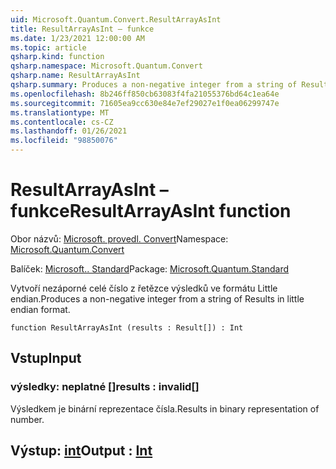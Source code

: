 ```yaml
---
uid: Microsoft.Quantum.Convert.ResultArrayAsInt
title: ResultArrayAsInt – funkce
ms.date: 1/23/2021 12:00:00 AM
ms.topic: article
qsharp.kind: function
qsharp.namespace: Microsoft.Quantum.Convert
qsharp.name: ResultArrayAsInt
qsharp.summary: Produces a non-negative integer from a string of Results in little endian format.
ms.openlocfilehash: 8b246ff850cb63083f4fa21055376bd64c1ea64e
ms.sourcegitcommit: 71605ea9cc630e84e7ef29027e1f0ea06299747e
ms.translationtype: MT
ms.contentlocale: cs-CZ
ms.lasthandoff: 01/26/2021
ms.locfileid: "98850076"
---
```

# <a name="resultarrayasint-function"></a><span data-ttu-id="0f497-102">ResultArrayAsInt – funkce</span><span class="sxs-lookup"><span data-stu-id="0f497-102">ResultArrayAsInt function</span></span>

<span data-ttu-id="0f497-103">Obor názvů: [Microsoft. provedl. Convert](xref:Microsoft.Quantum.Convert)</span><span class="sxs-lookup"><span data-stu-id="0f497-103">Namespace: [Microsoft.Quantum.Convert](xref:Microsoft.Quantum.Convert)</span></span>

<span data-ttu-id="0f497-104">Balíček: [Microsoft.. Standard](https://nuget.org/packages/Microsoft.Quantum.Standard)</span><span class="sxs-lookup"><span data-stu-id="0f497-104">Package: [Microsoft.Quantum.Standard](https://nuget.org/packages/Microsoft.Quantum.Standard)</span></span>


<span data-ttu-id="0f497-105">Vytvoří nezáporné celé číslo z řetězce výsledků ve formátu Little endian.</span><span class="sxs-lookup"><span data-stu-id="0f497-105">Produces a non-negative integer from a string of Results in little endian format.</span></span>

```qsharp
function ResultArrayAsInt (results : Result[]) : Int
```


## <a name="input"></a><span data-ttu-id="0f497-106">Vstup</span><span class="sxs-lookup"><span data-stu-id="0f497-106">Input</span></span>

### <a name="results--__invalidresult__"></a><span data-ttu-id="0f497-107">výsledky: __neplatné <Result>__[]</span><span class="sxs-lookup"><span data-stu-id="0f497-107">results : __invalid<Result>__[]</span></span>

<span data-ttu-id="0f497-108">Výsledkem je binární reprezentace čísla.</span><span class="sxs-lookup"><span data-stu-id="0f497-108">Results in binary representation of number.</span></span>



## <a name="output--int"></a><span data-ttu-id="0f497-109">Výstup: [int](xref:microsoft.quantum.lang-ref.int)</span><span class="sxs-lookup"><span data-stu-id="0f497-109">Output : [Int](xref:microsoft.quantum.lang-ref.int)</span></span>

